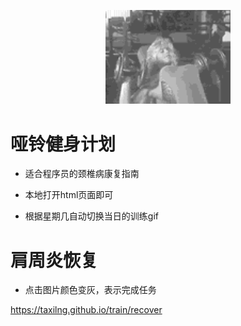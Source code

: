 <p align="center"><a href="javascript:void(0)" target="_blank"><img width="200" src="./images/20.gif" alt="logo"></a></p>


# 哑铃健身计划

- 适合程序员的颈椎病康复指南

- 本地打开html页面即可

- 根据星期几自动切换当日的训练gif

# 肩周炎恢复

- 点击图片颜色变灰，表示完成任务

https://taxilng.github.io/train/recover
